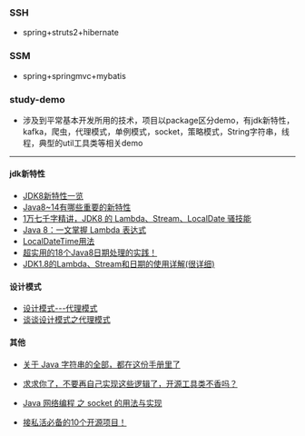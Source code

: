 ### SSH

- spring+struts2+hibernate

### SSM

- spring+springmvc+mybatis

### study-demo

- 涉及到平常基本开发所用的技术，项目以package区分demo，有jdk新特性，kafka，爬虫，代理模式，单例模式，socket，策略模式，String字符串，线程，典型的util工具类等相关demo



---
####  jdk新特性
- [JDK8新特性一览](https://mp.weixin.qq.com/s/fD_x6eqomrQV9SI8BxWePQ)
- [Java8~14有哪些重要的新特性](https://mp.weixin.qq.com/s/fM6B93iMA4r3pUGX11s2bw)
- [1万七千字精讲，JDK8 的 Lambda、Stream、LocalDate 骚技能](https://mp.weixin.qq.com/s/xuvifX3Rh9aq4Z-vQuCEEQ)
- [Java 8：一文掌握 Lambda 表达式](https://mp.weixin.qq.com/s/8k92CCGg9I6EAR7pAq698A)
- [LocalDateTime用法](https://www.jianshu.com/p/048ee8580639)
- [超实用的18个Java8日期处理的实践！](https://mp.weixin.qq.com/s/olzpXW6m0qXxJFAQsnjJ9Q)
- [JDK1.8的Lambda、Stream和日期的使用详解(很详细)](<https://mp.weixin.qq.com/s/84TSGjui1pT4cL1o8vNsTw>)


#### 设计模式
- [设计模式---代理模式](https://www.cnblogs.com/daniels/p/8242592.html)
- [谈谈设计模式之代理模式](https://mp.weixin.qq.com/s/837rqRiNGXrs2wNQVHPH1Q)

#### 其他
- [关于 Java 字符串的全部，都在这份手册里了](https://mp.weixin.qq.com/s/iYO16IddRqAqn3D5VhURQQ)
- [求求你了，不要再自己实现这些逻辑了，开源工具类不香吗？](https://mp.weixin.qq.com/s/o7dlDYDOENhc-RvEmm__NA)
- [Java 网络编程 之 socket 的用法与实现](https://blog.csdn.net/a78270528/article/details/80318571)

- [接私活必备的10个开源项目！](https://mp.weixin.qq.com/s/N3L7EOSHcxpyMD3d5lcJ7w)



